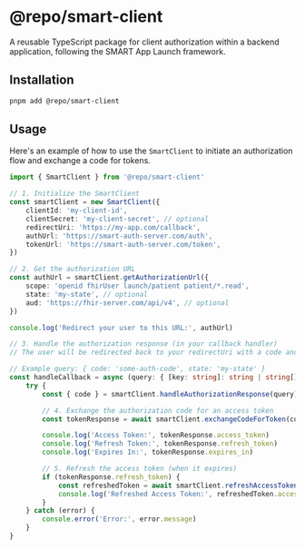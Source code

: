 # @repo/smart-client

A reusable TypeScript package for client authorization within a backend application, following the SMART App Launch framework.

## Installation

```bash
pnpm add @repo/smart-client
```

## Usage

Here's an example of how to use the `SmartClient` to initiate an authorization flow and exchange a code for tokens.

```typescript
import { SmartClient } from '@repo/smart-client'

// 1. Initialize the SmartClient
const smartClient = new SmartClient({
	clientId: 'my-client-id',
	clientSecret: 'my-client-secret', // optional
	redirectUri: 'https://my-app.com/callback',
	authUrl: 'https://smart-auth-server.com/auth',
	tokenUrl: 'https://smart-auth-server.com/token',
})

// 2. Get the authorization URL
const authUrl = smartClient.getAuthorizationUrl({
	scope: 'openid fhirUser launch/patient patient/*.read',
	state: 'my-state', // optional
	aud: 'https://fhir-server.com/api/v4', // optional
})

console.log('Redirect your user to this URL:', authUrl)

// 3. Handle the authorization response (in your callback handler)
// The user will be redirected back to your redirectUri with a code and state in the query parameters.

// Example query: { code: 'some-auth-code', state: 'my-state' }
const handleCallback = async (query: { [key: string]: string | string[] | undefined }) => {
	try {
		const { code } = smartClient.handleAuthorizationResponse(query)

		// 4. Exchange the authorization code for an access token
		const tokenResponse = await smartClient.exchangeCodeForToken(code)

		console.log('Access Token:', tokenResponse.access_token)
		console.log('Refresh Token:', tokenResponse.refresh_token)
		console.log('Expires In:', tokenResponse.expires_in)

		// 5. Refresh the access token (when it expires)
		if (tokenResponse.refresh_token) {
			const refreshedToken = await smartClient.refreshAccessToken(tokenResponse.refresh_token)
			console.log('Refreshed Access Token:', refreshedToken.access_token)
		}
	} catch (error) {
		console.error('Error:', error.message)
	}
}
```
